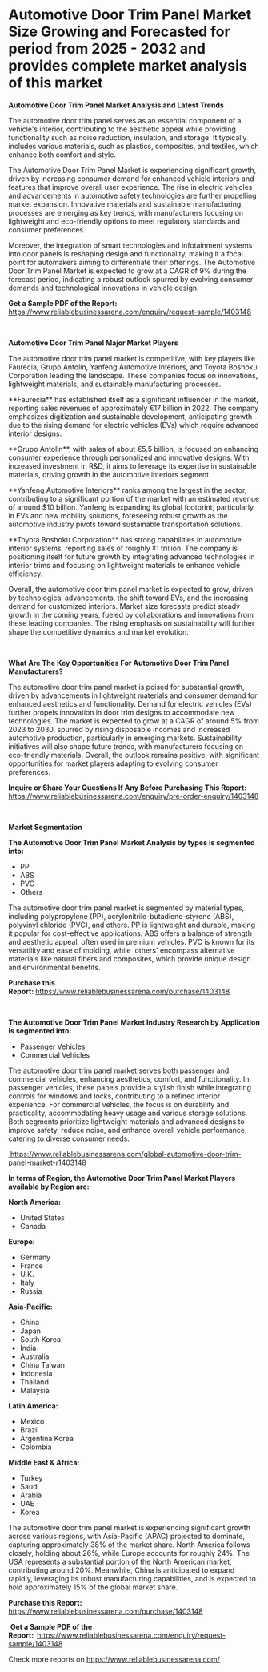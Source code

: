 <p><h1>Automotive Door Trim Panel Market Size Growing and Forecasted for period from 2025 - 2032 and provides complete market analysis of this market</h1></p><p><strong>Automotive Door Trim Panel Market Analysis and Latest Trends</strong></p>
<p><p>The automotive door trim panel serves as an essential component of a vehicle's interior, contributing to the aesthetic appeal while providing functionality such as noise reduction, insulation, and storage. It typically includes various materials, such as plastics, composites, and textiles, which enhance both comfort and style.</p><p>The Automotive Door Trim Panel Market is experiencing significant growth, driven by increasing consumer demand for enhanced vehicle interiors and features that improve overall user experience. The rise in electric vehicles and advancements in automotive safety technologies are further propelling market expansion. Innovative materials and sustainable manufacturing processes are emerging as key trends, with manufacturers focusing on lightweight and eco-friendly options to meet regulatory standards and consumer preferences.</p><p>Moreover, the integration of smart technologies and infotainment systems into door panels is reshaping design and functionality, making it a focal point for automakers aiming to differentiate their offerings. The Automotive Door Trim Panel Market is expected to grow at a CAGR of 9% during the forecast period, indicating a robust outlook spurred by evolving consumer demands and technological innovations in vehicle design.</p></p>
<p><strong>Get a Sample PDF of the Report:&nbsp;</strong> <a href="https://www.reliablebusinessarena.com/enquiry/request-sample/1403148?utm_campaign=2146&utm_medium=2&utm_source=Github&utm_content=ia&utm_term=28032025&utm_id=automotive-door-trim-panel">https://www.reliablebusinessarena.com/enquiry/request-sample/1403148</a></p>
<p>&nbsp;</p>
<p><strong>Automotive Door Trim Panel Major Market Players</strong></p>
<p><p>The automotive door trim panel market is competitive, with key players like Faurecia, Grupo Antolin, Yanfeng Automotive Interiors, and Toyota Boshoku Corporation leading the landscape. These companies focus on innovations, lightweight materials, and sustainable manufacturing processes.</p><p>**Faurecia** has established itself as a significant influencer in the market, reporting sales revenues of approximately €17 billion in 2022. The company emphasizes digitization and sustainable development, anticipating growth due to the rising demand for electric vehicles (EVs) which require advanced interior designs.</p><p>**Grupo Antolin**, with sales of about €5.5 billion, is focused on enhancing consumer experience through personalized and innovative designs. With increased investment in R&D, it aims to leverage its expertise in sustainable materials, driving growth in the automotive interiors segment.</p><p>**Yanfeng Automotive Interiors** ranks among the largest in the sector, contributing to a significant portion of the market with an estimated revenue of around $10 billion. Yanfeng is expanding its global footprint, particularly in EVs and new mobility solutions, foreseeing robust growth as the automotive industry pivots toward sustainable transportation solutions.</p><p>**Toyota Boshoku Corporation** has strong capabilities in automotive interior systems, reporting sales of roughly ¥1 trillion. The company is positioning itself for future growth by integrating advanced technologies in interior trims and focusing on lightweight materials to enhance vehicle efficiency.</p><p>Overall, the automotive door trim panel market is expected to grow, driven by technological advancements, the shift toward EVs, and the increasing demand for customized interiors. Market size forecasts predict steady growth in the coming years, fueled by collaborations and innovations from these leading companies. The rising emphasis on sustainability will further shape the competitive dynamics and market evolution.</p></p>
<p>&nbsp;</p>
<p><strong>What Are The Key Opportunities For Automotive Door Trim Panel Manufacturers?</strong></p>
<p><p>The automotive door trim panel market is poised for substantial growth, driven by advancements in lightweight materials and consumer demand for enhanced aesthetics and functionality. Demand for electric vehicles (EVs) further propels innovation in door trim designs to accommodate new technologies. The market is expected to grow at a CAGR of around 5% from 2023 to 2030, spurred by rising disposable incomes and increased automotive production, particularly in emerging markets. Sustainability initiatives will also shape future trends, with manufacturers focusing on eco-friendly materials. Overall, the outlook remains positive, with significant opportunities for market players adapting to evolving consumer preferences.</p></p>
<p><strong>Inquire or Share Your Questions If Any Before Purchasing This Report:</strong> <a href="https://www.reliablebusinessarena.com/enquiry/pre-order-enquiry/1403148?utm_campaign=2146&utm_medium=2&utm_source=Github&utm_content=ia&utm_term=28032025&utm_id=automotive-door-trim-panel">https://www.reliablebusinessarena.com/enquiry/pre-order-enquiry/1403148</a></p>
<p>&nbsp;</p>
<p><strong>Market Segmentation</strong></p>
<p><strong>The Automotive Door Trim Panel Market Analysis by types is segmented into:</strong></p>
<p><ul><li>PP</li><li>ABS</li><li>PVC</li><li>Others</li></ul></p>
<p><p>The automotive door trim panel market is segmented by material types, including polypropylene (PP), acrylonitrile-butadiene-styrene (ABS), polyvinyl chloride (PVC), and others. PP is lightweight and durable, making it popular for cost-effective applications. ABS offers a balance of strength and aesthetic appeal, often used in premium vehicles. PVC is known for its versatility and ease of molding, while 'others' encompass alternative materials like natural fibers and composites, which provide unique design and environmental benefits.</p></p>
<p><strong>Purchase this Report:&nbsp;</strong><a href="https://www.reliablebusinessarena.com/purchase/1403148?utm_campaign=2146&utm_medium=2&utm_source=Github&utm_content=ia&utm_term=28032025&utm_id=automotive-door-trim-panel">https://www.reliablebusinessarena.com/purchase/1403148</a></p>
<p>&nbsp;</p>
<p><strong>The Automotive Door Trim Panel Market Industry Research by Application is segmented into:</strong></p>
<p><ul><li>Passenger Vehicles</li><li>Commercial Vehicles</li></ul></p>
<p><p>The automotive door trim panel market serves both passenger and commercial vehicles, enhancing aesthetics, comfort, and functionality. In passenger vehicles, these panels provide a stylish finish while integrating controls for windows and locks, contributing to a refined interior experience. For commercial vehicles, the focus is on durability and practicality, accommodating heavy usage and various storage solutions. Both segments prioritize lightweight materials and advanced designs to improve safety, reduce noise, and enhance overall vehicle performance, catering to diverse consumer needs.</p></p>
<p><a href="https://www.reliablebusinessarena.com/global-automotive-door-trim-panel-market-r1403148?utm_campaign=2146&utm_medium=2&utm_source=Github&utm_content=ia&utm_term=28032025&utm_id=automotive-door-trim-panel">&nbsp;https://www.reliablebusinessarena.com/global-automotive-door-trim-panel-market-r1403148</a></p>
<p><strong>In terms of Region, the Automotive Door Trim Panel Market Players available by Region are:</strong></p>
<p>
    <p> <strong> North America: </strong>
        <ul>
            <li>United States</li>
            <li>Canada</li>
        </ul>
        </p> 
    <p> <strong> Europe: </strong>
        <ul>
            <li>Germany</li>
            <li>France</li>
            <li>U.K.</li>
            <li>Italy</li>
            <li>Russia</li>
        </ul>
        </p> 
    <p> <strong> Asia-Pacific: </strong>
        <ul>
            <li>China</li>
            <li>Japan</li>
            <li>South Korea</li>
            <li>India</li>
            <li>Australia</li>
            <li>China Taiwan</li>
            <li>Indonesia</li>
            <li>Thailand</li>
            <li>Malaysia</li>
        </ul>
        </p> 
    <p> <strong> Latin America: </strong>
        <ul>
            <li>Mexico</li>
            <li>Brazil</li>
            <li>Argentina Korea</li>
            <li>Colombia</li>
        </ul>
        </p> 
    <p> <strong> Middle East & Africa: </strong>
        <ul>
            <li>Turkey</li>
            <li>Saudi</li>
            <li>Arabia</li>
            <li>UAE</li>
            <li>Korea</li>
        </ul>
    </p>
    </p>
<p><p>The automotive door trim panel market is experiencing significant growth across various regions, with Asia-Pacific (APAC) projected to dominate, capturing approximately 38% of the market share. North America follows closely, holding about 26%, while Europe accounts for roughly 24%. The USA represents a substantial portion of the North American market, contributing around 20%. Meanwhile, China is anticipated to expand rapidly, leveraging its robust manufacturing capabilities, and is expected to hold approximately 15% of the global market share.</p></p>
<p><strong>Purchase this Report: </strong><a href="https://www.reliablebusinessarena.com/purchase/1403148?utm_campaign=2146&utm_medium=2&utm_source=Github&utm_content=ia&utm_term=28032025&utm_id=automotive-door-trim-panel">https://www.reliablebusinessarena.com/purchase/1403148</a></p>
<p>&nbsp;<strong>Get a Sample PDF of the Report:&nbsp;&nbsp;</strong><a href="https://www.reliablebusinessarena.com/enquiry/request-sample/1403148?utm_campaign=2146&utm_medium=2&utm_source=Github&utm_content=ia&utm_term=28032025&utm_id=automotive-door-trim-panel">https://www.reliablebusinessarena.com/enquiry/request-sample/1403148</a></p>
<p><strong></strong></p>
<p>Check more reports on <a href="https://www.reliablebusinessarena.com/?utm_campaign=2146&utm_medium=2&utm_source=Github&utm_content=ia&utm_term=28032025&utm_id=automotive-door-trim-panel">https://www.reliablebusinessarena.com/</a></p>